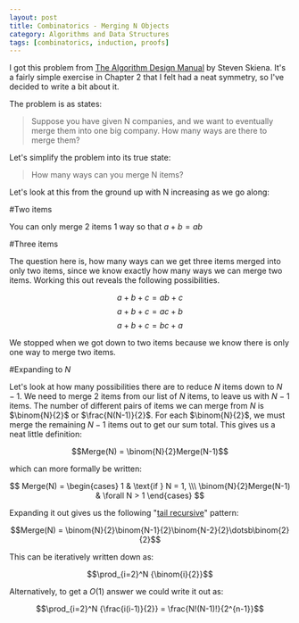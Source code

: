 ```yaml
---
layout: post
title: Combinatorics - Merging N Objects
category: Algorithms and Data Structures
tags: [combinatorics, induction, proofs]
---
```


I got this problem from
[The Algorithm Design Manual](http://citeseerx.ist.psu.edu/viewdoc/download?doi=10.1.1.471.4772&rep=rep1&type=pdf)
by Steven Skiena. It's a fairly simple exercise in Chapter 2 that I
felt had a neat symmetry, so I've decided to write a bit about it.

The problem is as states:

> Suppose you have given N companies, and we want to eventually merge
> them into one big company. How many ways are there to merge them?

Let's simplify the problem into its true state:

> How many ways can you merge N items?

Let's look at this from the ground up with N increasing as we go along:

#Two items

You can only merge $2$ items $1$ way so that $a + b = ab$

#Three items

The question here is, how many ways can we get three items merged into only
two items, since we know exactly how many ways we can merge two items. Working
this out reveals the following possibilities.

$$a + b + c = ab + c$$
$$a + b + c = ac + b$$
$$a + b + c = bc + a$$

We stopped when we got down to two items because we know there is only one
way to merge two items.

#Expanding to $N$

Let's look at how many possibilities there are to reduce $N$ items down to
$N-1$. We need to merge $2$ items from our list of $N$ items, to leave us with
$N-1$ items. The number of different pairs of items we can merge from $N$ is
$\binom{N}{2}$ or $\frac{N(N-1)}{2}$. For each $\binom{N}{2}$, we must merge
the remaining $N-1$ items out to get our sum total. This gives us a neat little
definition:

$$Merge(N) = \binom{N}{2}Merge(N-1)$$

which can more formally be written:

$$
  Merge(N) =
          \begin{cases}
            1                    & \text{if } N = 1, \\\
            \binom{N}{2}Merge(N-1)  & \forall N > 1
          \end{cases}
$$

Expanding it out gives us the following "[tail recursive](http://stackoverflow.com/a/33930/3947332)"
pattern:

$$Merge(N) = \binom{N}{2}\binom{N-1}{2}\binom{N-2}{2}\dotsb\binom{2}{2}$$

This can be iteratively written down as:

$$\prod_{i=2}^N {\binom{i}{2}}$$

Alternatively, to get a $O(1)$ answer we could write it out as:

$$\prod_{i=2}^N {\frac{i(i-1)}{2}} = \frac{N!(N-1)!}{2^{n-1}}$$
